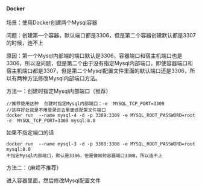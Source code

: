 #### Docker

场景：使用Docker创建两个Mysql容器

问题：创建第一个容器，默认端口都是3306，但是第二个容器创建默认都是3307的时候，连不上

原因：第一个Mysql内部端的端口默认是3306，容器端口和宿主机端口也是3306，所以没问题，但是第二个由于没有指定Mysql内部端口，即使容器端口和宿主机端口都是3307，但是第二个Mysql配置文件里面的默认端口还是3306，所以有两种方法修改Mysql内部端口方法。

方法一：创建时指定Mysql内部端口（推荐）

```
//推荐使用这种  创建时指定Mysql内部端口：-e  MYSQL_TCP_PORT=3309
//这样好处就是不用登录进去里面该配置文件端口
docker run  --name mysql-4 -d -p 3309:3309 -e MYSQL_ROOT_PASSWORD=root -e  MYSQL_TCP_PORT=3309 mysql:8.0
```

如果不指定端口的话

```
docker run  --name mysql-3 -d -p 3308:3308 -e MYSQL_ROOT_PASSWORD=root mysql:8.0
不指定Mysql内部端口，默认是3306，但是做映射容器端口3308，所以连不上
```

方法二：（麻烦不推荐）

进入容器里面，然后修改Mysql配置文件